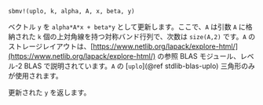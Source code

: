 ```
sbmv!(uplo, k, alpha, A, x, beta, y)
```

ベクトル `y` を `alpha*A*x + beta*y` として更新します。ここで、`A` は引数 `A` に格納された `k` 個の上対角線を持つ対称バンド行列で、次数は `size(A,2)` です。`A` のストレージレイアウトは、[https://www.netlib.org/lapack/explore-html/](https://www.netlib.org/lapack/explore-html/) の参照 BLAS モジュール、レベル-2 BLAS で説明されています。`A` の [`uplo`](@ref stdlib-blas-uplo) 三角形のみが使用されます。

更新された `y` を返します。
